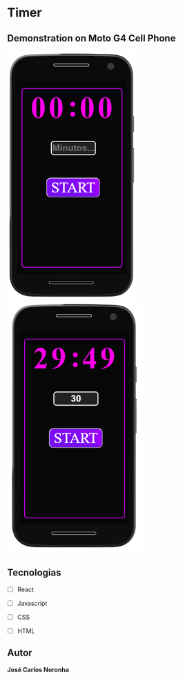 # Timer

## Demonstration on Moto G4 Cell Phone

<span><img src="./src/components/app_tela_inicial.png"></span>
<span><img src="./src/components/app_em_funcionamento.png"></span>

## Tecnologias

* [ ] React
* [ ] Javascript
* [ ] CSS
* [ ] HTML


## Autor

**José Carlos Noronha**